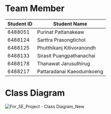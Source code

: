# Team Member
| Student ID | Student Name              |
|------------|---------------------------|
| 6488051    | Purinat Pattanakeaw       |
| 6488124    | Sarttra Prasongtichol     |
| 6488125    | Phutthikanj Kitivoranondh |
| 6488133    | Sirasit Puangpathanachai  |
| 6488178    | Thanawat Jarusuthirug     |
| 6488217    | Pattaradanai Kaeodumkoeng |

# Class Diagram
![For_SE_Project - Class Diagram_New](https://github.com/ICT-Mahidol/Gemini-2023/assets/141797438/36654606-7ba5-4231-bc66-1145e766b103)

